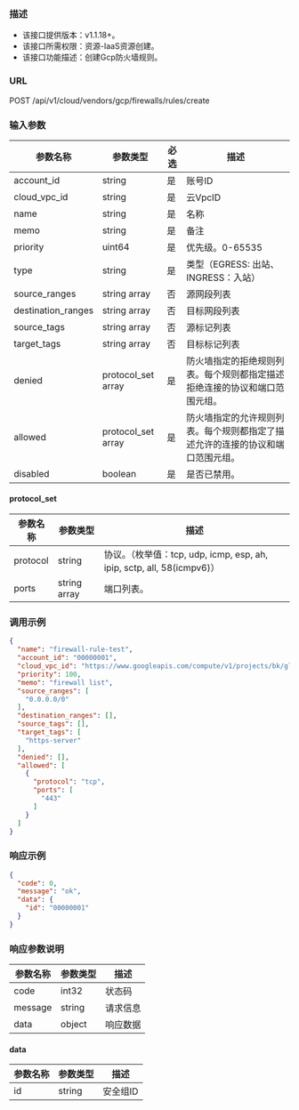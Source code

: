 ### 描述

- 该接口提供版本：v1.1.18+。
- 该接口所需权限：资源-IaaS资源创建。
- 该接口功能描述：创建Gcp防火墙规则。

### URL

POST /api/v1/cloud/vendors/gcp/firewalls/rules/create

### 输入参数

| 参数名称               | 参数类型               | 必选 | 描述                                      |
|--------------------|--------------------|----|-----------------------------------------|
| account_id         | string             | 是  | 账号ID                                    |
| cloud_vpc_id       | string             | 是  | 云VpcID                                  |
| name               | string             | 是  | 名称                                      |
| memo               | string             | 是  | 备注                                      |
| priority           | uint64             | 是  | 优先级。0-65535                             |
| type               | string             | 是  | 类型（EGRESS: 出站、INGRESS：入站）               |
| source_ranges      | string array       | 否  | 源网段列表                                   |
| destination_ranges | string array       | 否  | 目标网段列表                                  |
| source_tags        | string array       | 否  | 源标记列表                                   |
| target_tags        | string array       | 否  | 目标标记列表                                  |
| denied             | protocol_set array | 是  | 防火墙指定的拒绝规则列表。每个规则都指定描述拒绝连接的协议和端口范围元组。   |
| allowed            | protocol_set array | 是  | 防火墙指定的允许规则列表。每个规则都指定了描述允许的连接的协议和端口范围元组。 |
| disabled           | boolean            | 是  | 是否已禁用。                                  |

#### protocol_set

| 参数名称     | 参数类型         | 描述                                                            |
|----------|--------------|---------------------------------------------------------------|
| protocol | string       | 协议。（枚举值：tcp, udp, icmp, esp, ah, ipip, sctp, all, 58(icmpv6)） |
| ports    | string array | 端口列表。                                                         |

### 调用示例

```json
{
  "name": "firewall-rule-test",
  "account_id": "00000001",
  "cloud_vpc_id": "https://www.googleapis.com/compute/v1/projects/bk/global/networks/default",
  "priority": 100,
  "memo": "firewall list",
  "source_ranges": [
    "0.0.0.0/0"
  ],
  "destination_ranges": [],
  "source_tags": [],
  "target_tags": [
    "https-server"
  ],
  "denied": [],
  "allowed": [
    {
      "protocol": "tcp",
      "ports": [
        "443"
      ]
    }
  ]
}
```

### 响应示例

```json
{
  "code": 0,
  "message": "ok",
  "data": {
    "id": "00000001"
  }
}
```

### 响应参数说明

| 参数名称    | 参数类型   | 描述   |
|---------|--------|------|
| code    | int32  | 状态码  |
| message | string | 请求信息 |
| data    | object | 响应数据 |

#### data

| 参数名称 | 参数类型   | 描述    |
|------|--------|-------|
| id   | string | 安全组ID |
